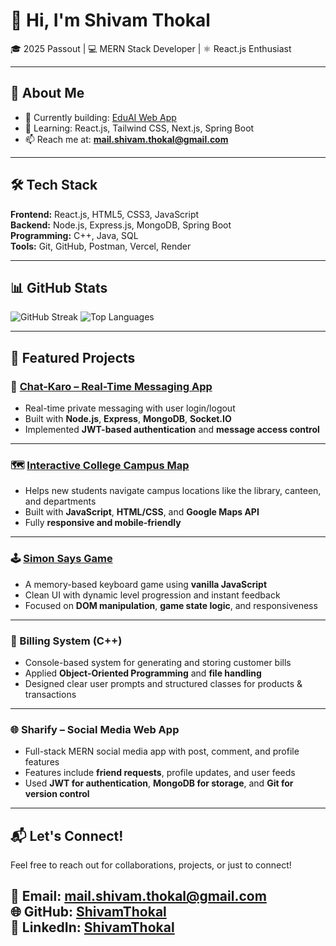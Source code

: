 <!--
**ShivamThokal/ShivamThokal** is a ✨ special ✨ repository because its `README.md` appears on your GitHub profile.
![GitHub Activity Graph](https://github-readme-activity-graph.vercel.app/graph?username=ShivamThokal&theme=tokyo-night)
![Shivam's GitHub Stats](https://github-readme-stats.vercel.app/api?username=ShivamThokal&show_icons=true&theme=tokyonight&count_private=true&include_all_commits=true)

-->

# 👋 Hi, I'm Shivam Thokal

🎓 2025 Passout | 💻 MERN Stack Developer | ⚛️ React.js Enthusiast

---

## 🚀 About Me

- 🔭 Currently building: [EduAI Web App](#)
- 🌱 Learning: React.js, Tailwind CSS, Next.js, Spring Boot
- 📫 Reach me at: **mail.shivam.thokal@gmail.com**

---

## 🛠 Tech Stack

**Frontend:** React.js, HTML5, CSS3, JavaScript  
**Backend:** Node.js, Express.js, MongoDB, Spring Boot  
**Programming:** C++, Java, SQL  
**Tools:** Git, GitHub, Postman, Vercel, Render

---

## 📊 GitHub Stats
![GitHub Streak](https://streak-stats.demolab.com/?user=ShivamThokal&theme=tokyonight&hide_border=false)
![Top Languages](https://github-readme-stats.vercel.app/api/top-langs/?username=ShivamThokal&layout=compact&theme=tokyonight&langs_count=8)



---

## 🌟 Featured Projects

### 🔷 [Chat-Karo – Real-Time Messaging App](https://chat-karo-bmqk.onrender.com/)
- Real-time private messaging with user login/logout
- Built with **Node.js**, **Express**, **MongoDB**, **Socket.IO**
- Implemented **JWT-based authentication** and **message access control**

---

### 🗺️ [Interactive College Campus Map](https://interactive-college-campus-map.vercel.app/)
- Helps new students navigate campus locations like the library, canteen, and departments
- Built with **JavaScript**, **HTML/CSS**, and **Google Maps API**
- Fully **responsive and mobile-friendly**

---

### 🕹️ [Simon Says Game](https://simon-say-s-game-azure.vercel.app/)
- A memory-based keyboard game using **vanilla JavaScript**
- Clean UI with dynamic level progression and instant feedback
- Focused on **DOM manipulation**, **game state logic**, and responsiveness

---

### 🧾 Billing System (C++)
- Console-based system for generating and storing customer bills
- Applied **Object-Oriented Programming** and **file handling**
- Designed clear user prompts and structured classes for products & transactions

---

### 🌐 Sharify – Social Media Web App
- Full-stack MERN social media app with post, comment, and profile features
- Features include **friend requests**, profile updates, and user feeds
- Used **JWT for authentication**, **MongoDB for storage**, and **Git for version control**

---

## 📬 Let's Connect!

Feel free to reach out for collaborations, projects, or just to connect!

📧 Email: **mail.shivam.thokal@gmail.com**  <br>
🌐 GitHub: [ShivamThokal](https://github.com/ShivamThokal) <br> 
💼 LinkedIn: [ShivamThokal](https://www.linkedin.com/in/shivamdthokal)
---


